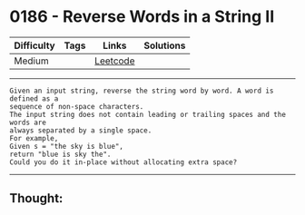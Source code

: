 # 0186 - Reverse Words in a String II

Difficulty  | Tags | Links | Solutions
----------- | ---- | ----- | -----
Medium |  | [Leetcode](https://leetcode.com/problems/reverse-words-in-a-string-ii/description/) |


-----------

```
Given an input string, reverse the string word by word. A word is defined as a
sequence of non-space characters.
The input string does not contain leading or trailing spaces and the words are
always separated by a single space.
For example,
Given s = "the sky is blue",
return "blue is sky the".
Could you do it in-place without allocating extra space?
```

-----------

## Thought:
